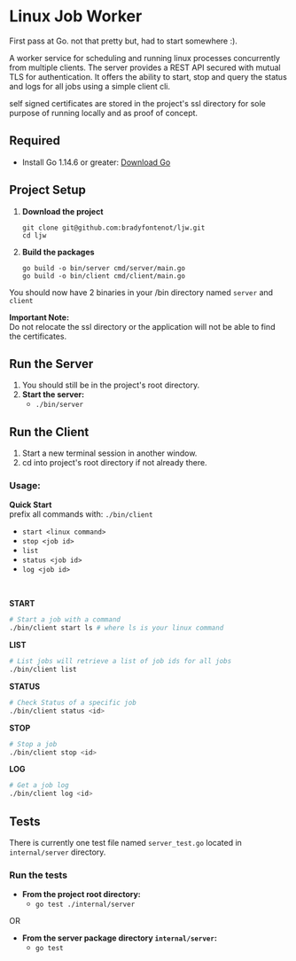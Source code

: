 # **Linux Job Worker**

First pass at Go. not that pretty but, had to start somewhere :).


A worker service for scheduling and running linux processes concurrently from multiple clients. The server provides a REST API secured with mutual TLS for authentication. It offers the ability to start, stop and query the status and logs for all jobs using a simple client cli.

self signed certificates are stored in the project's ssl directory for sole purpose of running locally and as proof of concept.

## Required
- Install Go 1.14.6 or greater: [Download Go](https://golang.org/dl/)
## Project Setup
1. **Download the project**
    ```
   git clone git@github.com:bradyfontenot/ljw.git
   cd ljw
   ```

2. **Build the packages**
   ```
   go build -o bin/server cmd/server/main.go
   go build -o bin/client cmd/client/main.go
   ```
 
  You should now have 2 binaries in your /bin directory named `server` and `client`

**Important Note:** \
Do not relocate the ssl directory or the application will not be able to find the certificates.

## Run the Server
1. You should still be in the project's root directory.
2. **Start the server:**
   - `./bin/server`

## Run the Client
  1. Start a new terminal session in another window.
  2. cd into project's root directory if not already there.

### **Usage:**

**Quick Start** \
prefix all commands with: `./bin/client` 
- `start <linux command>`
- `stop <job id>`
- `list`
- `status <job id>`
- `log <job id>`

<br>

**START**
```bash
# Start a job with a command
./bin/client start ls # where ls is your linux command
```

**LIST**
```bash
# List jobs will retrieve a list of job ids for all jobs 
./bin/client list
```

**STATUS**
```bash
# Check Status of a specific job
./bin/client status <id>  
```

**STOP**
```bash
# Stop a job
./bin/client stop <id> 
```

**LOG**
```bash
# Get a job log
./bin/client log <id> 

```

## Tests

There is currently one test file named `server_test.go` located in `internal/server` directory.

### Run the tests
- **From the project root directory:**
  - `go test ./internal/server`

OR
- **From the server package directory `internal/server`:**
  - `go test`

